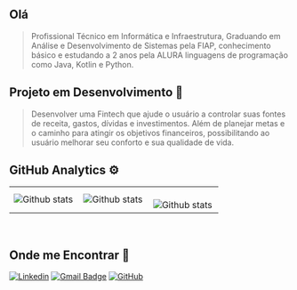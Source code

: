 ## Olá

> Profissional Técnico em Informática e Infraestrutura, Graduando em Análise e Desenvolvimento de Sistemas pela FIAP,
> conhecimento básico e estudando a 2 anos pela ALURA linguagens de programação como Java, Kotlin e Python.

## Projeto em Desenvolvimento 🔭

> Desenvolver uma Fintech que ajude o usuário a controlar suas fontes de receita, gastos, dívidas e investimentos.
> Além de planejar metas e o caminho para atingir os objetivos financeiros, possibilitando ao usuário melhorar seu conforto e sua qualidade de vida.

## GitHub Analytics ⚙️

<table>
  <tr>
    <td>
       <img align="left" src="https://github-readme-stats.vercel.app/api?username=edsonebonelli&theme=dark&hide_border=false&include_all_commits=true&count_private=true" alt="Github stats" />
      </td>
    <td>
<img align="left" src="https://github-readme-stats.vercel.app/api/top-langs/?username=edsonebonelli&theme=dark&hide_border=false&include_all_commits=true&count_private=true&layout=compact" alt="Github stats" />
  </td>
    <td>
<br/>
<img align="left" src="https://github-readme-streak-stats.herokuapp.com/?user=edsonebonelli&theme=dark&hide_border=false" alt="Github stats" />
 </td>
  </tr>
</table><br/>

## Onde me Encontrar 💬

[![Linkedin](https://img.shields.io/badge/-EdsonBonelli-blue?style=flat-square&logo=Linkedin&logoColor=white&link=LINK-DO-SEU-LINKEDIN)](https://www.linkedin.com/in/edson-eduardo-bonelli-93a24b144/)
[![Gmail Badge](https://img.shields.io/badge/-edson.eduardoengbonelli@gmail.com-006bed?style=flat-square&logo=Gmail&logoColor=white&link=mailto:SEU-EMAIL)](mailto:edson.eduardoengbonelli@gmail.com)
[![GitHub](https://img.shields.io/github/followers/iuricode?label=follow&style=social)](https://github.com/edsonebonelli)
